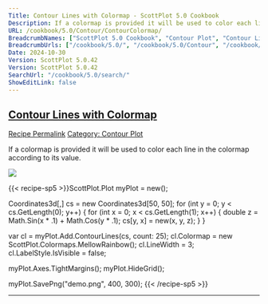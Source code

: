 ```yaml
---
Title: Contour Lines with Colormap - ScottPlot 5.0 Cookbook
Description: If a colormap is provided it will be used to color each line in the colormap according to its value.
URL: /cookbook/5.0/Contour/ContourColormap/
BreadcrumbNames: ["ScottPlot 5.0 Cookbook", "Contour Plot", "Contour Lines with Colormap"]
BreadcrumbUrls: ["/cookbook/5.0/", "/cookbook/5.0/Contour", "/cookbook/5.0/Contour/ContourColormap"]
Date: 2024-10-30
Version: ScottPlot 5.0.42
Version: ScottPlot 5.0.42
SearchUrl: "/cookbook/5.0/search/"
ShowEditLink: false
---
```



<h2 style='border-bottom: 0;'><a href='/cookbook/5.0/Contour/ContourColormap'>Contour Lines with Colormap</a></h2>

<div class="d-flex mb-2">
<a class="btn btn-sm btn-primary me-1" href="/cookbook/5.0/Contour/ContourColormap">Recipe Permalink</a>
<a class="btn btn-sm btn-success me-1" href="/cookbook/5.0/Contour">Category: Contour Plot</a>
</div>

If a colormap is provided it will be used to color each line in the colormap according to its value.

[![](/cookbook/5.0/images/ContourColormap.png?241029205813)](/cookbook/5.0/images/ContourColormap.png?241029205813)

{{< recipe-sp5 >}}ScottPlot.Plot myPlot = new();

Coordinates3d[,] cs = new Coordinates3d[50, 50];
for (int y = 0; y < cs.GetLength(0); y++)
{
    for (int x = 0; x < cs.GetLength(1); x++)
    {
        double z = Math.Sin(x * .1) + Math.Cos(y * .1);
        cs[y, x] = new(x, y, z);
    }
}

var cl = myPlot.Add.ContourLines(cs, count: 25);
cl.Colormap = new ScottPlot.Colormaps.MellowRainbow();
cl.LineWidth = 3;
cl.LabelStyle.IsVisible = false;

myPlot.Axes.TightMargins();
myPlot.HideGrid();

myPlot.SavePng("demo.png", 400, 300);
{{< /recipe-sp5 >}}

<hr class='my-5 invisible'>


